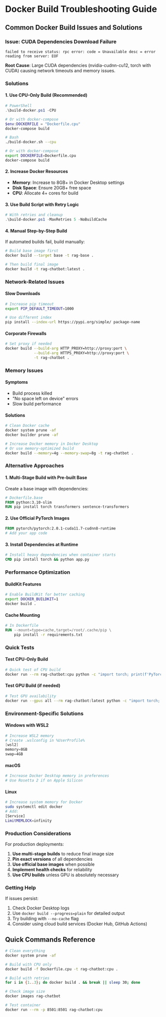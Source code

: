 # Docker Build Troubleshooting Guide

## Common Docker Build Issues and Solutions

### Issue: CUDA Dependencies Download Failure
```
failed to receive status: rpc error: code = Unavailable desc = error reading from server: EOF
```

**Root Cause**: Large CUDA dependencies (nvidia-cudnn-cu12, torch with CUDA) causing network timeouts and memory issues.

### Solutions

#### 1. Use CPU-Only Build (Recommended)
```powershell
# PowerShell
.\build-docker.ps1 -CPU

# Or with docker-compose
$env:DOCKERFILE = "Dockerfile.cpu"
docker-compose build
```

```bash
# Bash
./build-docker.sh --cpu

# Or with docker-compose
export DOCKERFILE=Dockerfile.cpu
docker-compose build
```

#### 2. Increase Docker Resources
- **Memory**: Increase to 8GB+ in Docker Desktop settings
- **Disk Space**: Ensure 20GB+ free space
- **CPU**: Allocate 4+ cores for build

#### 3. Use Build Script with Retry Logic
```powershell
# With retries and cleanup
.\build-docker.ps1 -MaxRetries 5 -NoBuildCache
```

#### 4. Manual Step-by-Step Build
If automated builds fail, build manually:

```bash
# Build base image first
docker build --target base -t rag-base .

# Then build final image
docker build -t rag-chatbot:latest .
```

### Network-Related Issues

#### Slow Downloads
```bash
# Increase pip timeout
export PIP_DEFAULT_TIMEOUT=1000

# Use different index
pip install --index-url https://pypi.org/simple/ package-name
```

#### Corporate Firewalls
```bash
# Set proxy if needed
docker build --build-arg HTTP_PROXY=http://proxy:port \
             --build-arg HTTPS_PROXY=http://proxy:port \
             -t rag-chatbot .
```

### Memory Issues

#### Symptoms
- Build process killed
- "No space left on device" errors
- Slow build performance

#### Solutions
```bash
# Clean Docker cache
docker system prune -af
docker builder prune -af

# Increase Docker memory in Docker Desktop
# Or use memory-optimized build
docker build --memory=4g --memory-swap=8g -t rag-chatbot .
```

### Alternative Approaches

#### 1. Multi-Stage Build with Pre-built Base
Create a base image with dependencies:

```dockerfile
# Dockerfile.base
FROM python:3.10-slim
RUN pip install torch transformers sentence-transformers
```

#### 2. Use Official PyTorch Images
```dockerfile
FROM pytorch/pytorch:2.0.1-cuda11.7-cudnn8-runtime
# Add your app code
```

#### 3. Install Dependencies at Runtime
```dockerfile
# Install heavy dependencies when container starts
CMD pip install torch && python app.py
```

### Performance Optimization

#### BuildKit Features
```bash
# Enable BuildKit for better caching
export DOCKER_BUILDKIT=1
docker build .
```

#### Cache Mounting
```dockerfile
# In Dockerfile
RUN --mount=type=cache,target=/root/.cache/pip \
    pip install -r requirements.txt
```

### Quick Tests

#### Test CPU-Only Build
```bash
# Quick test of CPU build
docker run --rm rag-chatbot:cpu python -c "import torch; print(f'PyTorch: {torch.__version__}')"
```

#### Test GPU Build (if needed)
```bash
# Test GPU availability
docker run --gpus all --rm rag-chatbot:latest python -c "import torch; print(f'CUDA available: {torch.cuda.is_available()}')"
```

### Environment-Specific Solutions

#### Windows with WSL2
```powershell
# Increase WSL2 memory
# Create .wslconfig in %UserProfile%
[wsl2]
memory=8GB
swap=4GB
```

#### macOS
```bash
# Increase Docker Desktop memory in preferences
# Use Rosetta 2 if on Apple Silicon
```

#### Linux
```bash
# Increase system memory for Docker
sudo systemctl edit docker
# Add:
[Service]
LimitMEMLOCK=infinity
```

### Production Considerations

For production deployments:

1. **Use multi-stage builds** to reduce final image size
2. **Pin exact versions** of all dependencies  
3. **Use official base images** when possible
4. **Implement health checks** for reliability
5. **Use CPU builds** unless GPU is absolutely necessary

### Getting Help

If issues persist:

1. Check Docker Desktop logs
2. Use `docker build --progress=plain` for detailed output
3. Try building with `--no-cache` flag
4. Consider using cloud build services (Docker Hub, GitHub Actions)

## Quick Commands Reference

```bash
# Clean everything
docker system prune -af

# Build with CPU only
docker build -f Dockerfile.cpu -t rag-chatbot:cpu .

# Build with retries
for i in {1..3}; do docker build . && break || sleep 30; done

# Check image size
docker images rag-chatbot

# Test container
docker run --rm -p 8501:8501 rag-chatbot:cpu
```
